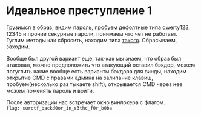 # Идеальное преступление 1
Грузимся в образ, видим пароль, пробуем дефолтные типа qwerty123, 12345 и прочие секурные пароли, понимаем что чет не работает.  
Гуглим методы как сбросить, находим типа [такого](https://www.experts-exchange.com/articles/31752/How-to-Reset-a-forgotten-Windows-10-Password.html). Сбрасываем, заходим.  

Вообще был другой вариант еще, так-как мы знаем, что образ был атакован, можно предположить что атакующий оставил бэкдор, можем погуглить какие вообще есть варианты бэкдора для винды, находим открытие CMD с правами админа на залипание клавиш, пробуем(несколько раз тыкаете shift), открывается CMD через нее можем поменять пароль и войти.  

После авторизации нас встречает окно винлокера с флагом.  
`flag: surctf_backd0or_in_s3thc_f0r_b0ba`
